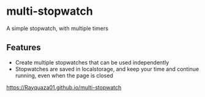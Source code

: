 # multi-stopwatch
A simple stopwatch, with multiple timers

## Features
 * Create multiple stopwatches that can be used independently
 * Stopwatches are saved in localstorage, and keep your time and continue running, even when the page is closed

https://Rayquaza01.github.io/multi-stopwatch
